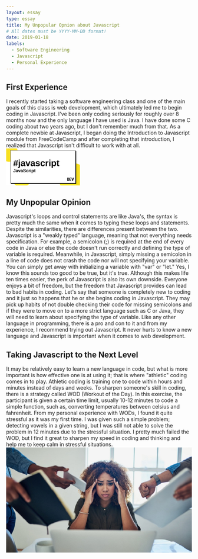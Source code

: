 ```yaml
---
layout: essay
type: essay
title: My Unpopular Opnion about Javascript
# All dates must be YYYY-MM-DD format!
date: 2019-01-18
labels:
  - Software Engineering
  - Javascript
  - Personal Experience
---
```


## **First Experience**
I recently started taking a software engineering class and one of the main goals of this class is web development, which ultimately led me to begin coding in Javascript. I've been only coding seriously for roughly over 8 months now and the only language I have used is Java. I have done some C coding about two years ago, but I don't remember much from that. As a complete newbie at Javascript, I began doing the Introduction to Javascript module from FreeCodeCamp and after completing that introduction, I realized that Javascript isn't difficult to work with at all.
<img class="ui small right floated rounded image" width="200" height="100" src="../images/javascript.png">

## **My Unpopular Opinion**
Javascript's loops and control statements are like Java's, the syntax is pretty much the same when it comes to typing these loops and statements. Despite the similarities, there are differences present between the two. Javascript is a "weakly typed" language, meaning that not everything needs specification. For example, a semicolon (;) is required at the end of every code in Java or else the code doesn't run correctly and defining the type of variable is required. Meanwhile, in Javascript, simply missing a semicolon in a line of code does not crash the code nor will not specifying your variable. You can simply get away with initializing a variable with "var" or "let." Yes, I know this sounds too good to be true, but it's true. Although this makes life ten times easier, the perk of Javascript is also its own downside. 
Everyone enjoys a bit of freedom, but the freedom that Javascript provides can lead to bad habits in coding. Let's say that someone is completely new to coding and it just so happens that he or she begins coding in Javascript. They may pick up habits of not double checking their code for missing semicolons and if they were to move on to a more strict language such as C or Java, they will need to learn about specifying the type of variable. Like any other language in programming, there is a pro and con to it and from my experience, I recommend trying out Javascript. It never hurts to know a new language and Javascript is important when it comes to web development. 

## **Taking Javascript to the Next Level**
It may be relatively easy to learn a new language in code, but what is more important is how effective one is at using it; that is where "athletic" coding comes in to play. Athletic coding is training one to code within hours and minutes instead of days and weeks. To sharpen someone's skill in coding, there is a strategy called WOD (Workout of the Day). In this exercise, the participant is given a certain time limit, usually 10-12 minutes to code a simple function, such as, converting temperatures between celsius and fahrenheit. From my personal experience with WODs, I found it quite stressful as it was my first time. I was given such a simple problem; detecting vowels in a given string, but I was still not able to solve the problem in 12 minutes due to the stressful situation. I pretty much failed the WOD, but I find it great to sharpen my speed in coding and thinking and help me to keep calm in stressful situations.
<img class="ui small left floated rounded image" src="../images/stress.png">




